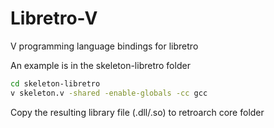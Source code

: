 # Libretro-V
V programming language bindings for libretro

An example is in the skeleton-libretro folder
```sh
cd skeleton-libretro
v skeleton.v -shared -enable-globals -cc gcc
```
Copy the resulting library file (.dll/.so) to retroarch core folder
